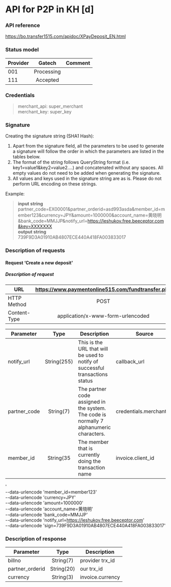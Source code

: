 #  API for P2P in KH [d] 
### API reference
https://bo.transfer1515.com/apidoc/XPayDeposit_EN.html

### Status model

| Provider |   Gatech   | Comment |
|----------|:----------:|---------|
| 001      | Processing |         |
| 111      |  Accepted  |         |

### Credentials
>merchant_api: super_merchant<br/>
merchant_key: super_key

### Signature
Creating the signature string (SHA1 Hash):

1. Apart from the signature field, all the parameters to be used to generate a signature will follow the order in which the parameters are listed in the tables below.
2. The format of the string follows QueryString format (i.e. key1=value1&key2=value2….) and concatenated without any spaces. All empty values do not need to be added when generating the signature.
3. All values and keys used in the signature string are as is. Please do not perform URL encoding on these strings.

Example:<br/>
>**input string** <br/>
partner_code=EX00001&partner_orderid=asd993asda&member_id=member123&currency=JPY&amount=1000000&account_name=黄晓明&bank_code=MMJJP&notify_url=https://leshukov.free.beeceptor.com&key=XXXXXXX<br/>
**output string** <br/>
739F9D3A01910AB4807ECE440A418FA003833017

### Description of requests
#### Request ‘Create a new deposit'
##### Description of request
| **URL**      | **https://www.paymentonline515.com/fundtransfer.php** |
|--------------|:-----------------------------------------------------:|
| HTTP Method  |                         POST                          |
| Content-Type |           application/x-www-form-urlencoded           |

| **Parameter** |  **Type**   | **Description**                                                                          | **Source**              |
|---------------|:-----------:|------------------------------------------------------------------------------------------|-------------------------|
| notify_url    | String(255) | This is the URL that will be used to notify of successful transactions status            | callback_url            |
| partner_code  |  String(7)  | The partner code assigned in the system. The code is normally 7 alphanumeric characters. | credentials.merchant_id |
| member_id     |  String(35  | The member that is currently doing the transaction name                                  | invoice.client_id       |
' \
--data-urlencode 'member_id=member123' \
--data-urlencode 'currency=JPY' \
--data-urlencode 'amount=1000000' \
--data-urlencode 'account_name=黄晓明' \
--data-urlencode 'bank_code=MMJJP' \
--data-urlencode 'notify_url=https://leshukov.free.beeceptor.com' \
--data-urlencode 'sign=739F9D3A01910AB4807ECE440A418FA003833017'
>
### Description of response

| **Parameter**   |  **Type**  | **Description**  |
|-----------------|:----------:|------------------|
| billno          | String(7)  | provider trx_id  |
| partner_orderid | String(20) | our trx_id       |
| currency        | String(3)  | invoice.currency |

